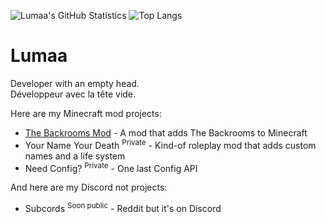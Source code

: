 ![Lumaa's GitHub Statistics](https://github-readme-stats.vercel.app/api?username=u-lumaa&count_private=true&theme=dark)
![Top Langs](https://github-readme-stats.vercel.app/api/top-langs/?username=u-lumaa)

# Lumaa  
Developer with an empty head.  
Développeur avec la tête vide.  

Here are my Minecraft mod projects:
* [The Backrooms Mod](https://github.com/u-lumaa/BackroomsMod) - A mod that adds The Backrooms to Minecraft
* Your Name Your Death <sup>Private</sup> - Kind-of roleplay mod that adds custom names and a life system
* Need Config? <sup>Private</sup> - One last Config API

And here are my Discord not projects:
* Subcords <sup>Soon public</sup> - Reddit but it's on Discord
